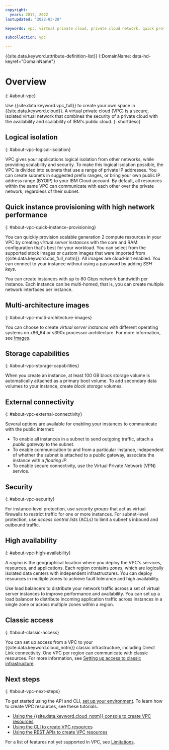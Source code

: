 ```yaml
---
copyright:
  years: 2017, 2022
lastupdated: "2022-03-28"

keywords: vpc, virtual private cloud, private cloud network, quick provisioning, logical isolation, security, cloud-native, workloads, BYOIP, high availability, ACL, Access control list, block storage volumes, generation 2, gen 2

subcollection: vpc

---
```


{{site.data.keyword.attribute-definition-list}}
{:DomainName: data-hd-keyref="DomainName"}

# Overview
{: #about-vpc}

Use {{site.data.keyword.vpc_full}} to create your own space in {{site.data.keyword.cloud}}. A virtual private cloud (VPC) is a secure, isolated virtual network that combines the security of a private cloud with the availability and scalability of IBM's public cloud.
{: shortdesc}

## Logical isolation
{: #about-vpc-logical-isolation}

VPC gives your applications logical isolation from other networks, while providing scalability and security. To make this logical isolation possible, the VPC is divided into subnets that use a range of private IP addresses. You can create subnets in suggested prefix ranges, or bring your own public IP address range (BYOIP) to your IBM Cloud account. By default, all resources within the same VPC can communicate with each other over the private network, regardless of their subnet.

## Quick instance provisioning with high network performance
{: #about-vpc-quick-instance-provisioning}

You can quickly provision scalable generation 2 compute resources in your VPC by creating *virtual server instances* with the core and RAM configuration that's best for your workload. You can select from the supported stock images or custom images that were imported from {{site.data.keyword.cos_full_notm}}. All images are cloud-init enabled. You can connect to your instance without using a password by adding *SSH keys*.

You can create instances with up to 80 Gbps network bandwidth per instance. Each instance can be multi-homed, that is, you can create multiple network interfaces per instance.

##  Multi-architecture images
{: #about-vpc-multi-architecture-images}

You can choose to create *virtual server instances* with different operating systems on x86_64 or s390x processor architecture. For more information, see [Images](/docs/vpc?topic=vpc-about-images).


## Storage capabilities
{: #about-vpc-storage-capabilities}

When you create an instance, at least 100 GB block storage volume is automatically attached as a primary boot volume. To add secondary data volumes to your instance, create *block storage* volumes.

## External connectivity
{: #about-vpc-external-connectivity}

Several options are available for enabling your instances to communicate with the public internet:
* To enable all instances in a subnet to send outgoing traffic, attach a *public gateway* to the subnet.
* To enable communication to and from a particular instance, independent of whether the subnet is attached to a public gateway, associate the instance with a *floating IP*.
* To enable secure connectivity, use the Virtual Private Network (VPN) service.

## Security
{: #about-vpc-security}

For instance-level protection, use *security groups* that act as virtual firewalls to restrict traffic for one or more instances. For subnet-level protection, use *access control lists* (ACLs)  to limit a subnet's inbound and outbound traffic.

## High availability
{: #about-vpc-high-availability}

A *region* is the geographical location where you deploy the VPC's services, resources, and applications. Each region contains *zones*, which are logically isolated data centers with independent infrastructures. You can deploy resources in multiple zones to achieve fault tolerance and high availability.  

Use load balancers to distribute your network traffic across a set of virtual server instances to improve performance and availability. You can set up a load balancer to distribute incoming application traffic across instances in a single zone or across multiple zones within a region.

## Classic access
{: #about-classic-access}

You can set up access from a VPC to your {{site.data.keyword.cloud_notm}} classic infrastructure, including Direct Link connectivity. One VPC per region can communicate with classic resources. For more information, see [Setting up access to classic infrastructure](/docs/vpc?topic=vpc-setting-up-access-to-classic-infrastructure).

## Next steps
{: #about-vpc-next-steps}

To get started using the API and CLI, [set up your environment](/docs/vpc?topic=vpc-set-up-environment).
To learn how to create VPC resources, see these tutorials:

* [Using the {{site.data.keyword.cloud_notm}} console to create VPC resources](/docs/vpc?topic=vpc-creating-a-vpc-using-the-ibm-cloud-console)
* [Using the CLI to create VPC resources](/docs/vpc?topic=vpc-creating-a-vpc-using-cli)
* [Using the REST APIs to create VPC resources](/docs/vpc?topic=vpc-creating-a-vpc-using-the-rest-apis)

For a list of features not yet supported in VPC, see [Limitations](/docs/vpc?topic=vpc-limitations).
